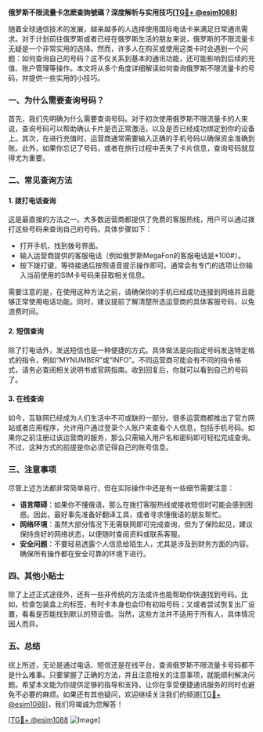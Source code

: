 **俄罗斯不限流量卡怎麽查詢號碼？深度解析与实用技巧[[TG💪+ @esim1088](https://t.me/s/esim1088)]**

随着全球通信技术的发展，越来越多的人选择使用国际电话卡来满足日常通讯需求。对于计划前往俄罗斯或者已经在俄罗斯生活的朋友来说，俄罗斯的不限流量卡无疑是一个非常实用的选择。然而，许多人在购买或使用这类卡时会遇到一个问题：如何查询自己的号码？这不仅关系到基本的通讯功能，还可能影响到后续的充值、账户管理等操作。本文将从多个角度详细解读如何查询俄罗斯不限流量卡的号码，并提供一些实用的小技巧。

### 一、为什么需要查询号码？

首先，我们先明确为什么需要查询号码。对于初次使用俄罗斯不限流量卡的人来说，查询号码可以帮助确认卡片是否正常激活，以及是否已经成功绑定到你的设备上。其次，在进行充值时，运营商通常需要输入正确的手机号码以确保资金准确到账。此外，如果你忘记了号码，或者在旅行过程中丢失了卡片信息，查询号码就显得尤为重要。

### 二、常见查询方法

#### 1. 拨打电话查询
这是最直接的方法之一。大多数运营商都提供了免费的客服热线，用户可以通过拨打这些号码来查询自己的号码。具体步骤如下：
- 打开手机，找到拨号界面。
- 输入运营商提供的客服电话（例如俄罗斯MegaFon的客服电话是*100#）。
- 按下拨打键，等待接通后按照语音提示操作即可。通常会有专门的选项让你输入当前使用的SIM卡号码来获取相关信息。

需要注意的是，在使用这种方法之前，请确保你的手机已经成功连接到网络并且能够正常使用电话功能。同时，建议提前了解清楚所选运营商的具体客服号码，以免浪费时间。

#### 2. 短信查询
除了打电话外，发送短信也是一种便捷的方式。具体做法是向指定号码发送特定格式的指令，例如“MYNUMBER”或“INFO”。不同运营商可能会有不同的指令格式，请务必查阅相关说明书或官网指南。收到回复后，你就可以看到自己的号码了。

#### 3. 在线查询
如今，互联网已经成为人们生活中不可或缺的一部分。很多运营商都推出了官方网站或者应用程序，允许用户通过登录个人账户来查看个人信息，包括手机号码。如果你之前注册过该运营商的服务，那么只需输入用户名和密码即可轻松完成查询。不过，这种方式的前提是你必须记得自己的账号信息。

### 三、注意事项

尽管上述方法都非常简单易行，但在实际操作中还是有一些细节需要注意：

- **语言障碍**：如果你不懂俄语，那么在拨打客服热线或接收短信时可能会感到困惑。因此，最好事先准备好翻译工具，或者寻求懂俄语的朋友帮忙。
- **网络环境**：虽然大部分情况下无需联网即可完成查询，但为了保险起见，建议保持良好的网络状态，以便随时查阅资料或联系客服。
- **安全问题**：不要轻易透露个人信息给陌生人，尤其是涉及到财务方面的内容。确保所有操作都在安全可靠的环境下进行。

### 四、其他小贴士

除了上述正式途径外，还有一些非传统的方法或许也能帮助你快速找到号码。比如，检查包装盒上的标签，有时卡本身也会印有初始号码；又或者尝试恢复出厂设置，看看是否能找到默认的预设值。当然，这些方法并不适用于所有人，具体情况因人而异。

### 五、总结

综上所述，无论是通过电话、短信还是在线平台，查询俄罗斯不限流量卡号码都不是什么难事。只要掌握了正确的方法，并且注意相关的注意事项，就能顺利解决问题。希望本文能为你提供足够的指导和支持，让你在享受便捷通讯服务的同时也避免不必要的麻烦。如果还有其他疑问，欢迎继续关注我们的频道[[TG💪+ @esim1088](https://t.me/s/esim1088)]，我们将竭诚为您解答！

[[TG💪+ @esim1088](https://t.me/s/esim1088) ![Image](https://i.postimg.cc/4NQfJmqS/Snipaste-2025-05-13-00-14-12.png)]